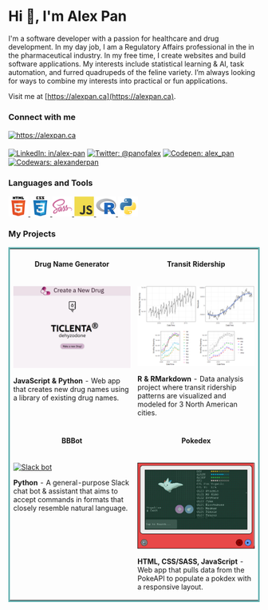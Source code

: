 

<h1>Hi 👋, I'm Alex Pan</h1>
<p>I'm a software developer with a passion for healthcare and drug development. In my day job, I am a Regulatory Affairs professional in the in the pharmaceutical industry. In my free time, I create websites and build software applications. My interests include statistical learning & AI, task automation, and furred quadrupeds of the feline variety. I’m always looking for ways to combine my interests into practical or fun applications.</p>

Visit me at [https://alexpan.ca](https://alexpan.ca).

<h3 align="left">Connect with me</h3>
<p align="left">
<a href="https://alexpan.ca"> <img align="center" src='https://user-images.githubusercontent.com/26422273/166341406-a1c7f8e6-82e5-43e4-9be8-1f5befeeb1c3.svg' alt='https://alexpan.ca' height='30'/></a>
  <br>
  <br>
  <a href="https://linkedin.com/in/alex-pan" target="blank"><img align="center" src="https://raw.githubusercontent.com/rahuldkjain/github-profile-readme-generator/master/src/images/icons/Social/linked-in-alt.svg" alt="LinkedIn: in/alex-pan" height="30" width="40" /></a>
<a href="https://twitter.com/panofalex" target="blank"><img align="center" src="https://raw.githubusercontent.com/rahuldkjain/github-profile-readme-generator/master/src/images/icons/Social/twitter.svg" alt="Twitter: @panofalex" height="30" width="40" /></a>
  <a href="https://codepen.io/alex_pan" target="blank"><img align="center" src="https://raw.githubusercontent.com/rahuldkjain/github-profile-readme-generator/master/src/images/icons/Social/codepen.svg" alt="Codepen: alex_pan" height="30" width="40" /></a>
  <a href="https://www.codewars.com/users/alexanderpan" target="blank"><img align="center" src="https://user-images.githubusercontent.com/26422273/166341757-a4a96749-6109-400c-aeb4-cbce3b95d6a0.svg" alt="Codewars: alexanderpan" height="30" width="40"/></a>
</p>

<h3 align="left">Languages and Tools</h3>
<p align="left">
<a href="https://www.w3.org/html/" target="_blank" rel="noreferrer"> <img src="https://raw.githubusercontent.com/devicons/devicon/master/icons/html5/html5-original-wordmark.svg" alt="html5" width="40" height="40"/> </a>
<a href="https://www.w3schools.com/css/" target="_blank" rel="noreferrer"> <img src="https://raw.githubusercontent.com/devicons/devicon/master/icons/css3/css3-original-wordmark.svg" alt="css3" width="40" height="40"/> </a> 
<a href="https://sass-lang.com" target="_blank" rel="noreferrer"> <img src="https://raw.githubusercontent.com/devicons/devicon/master/icons/sass/sass-original.svg" alt="sass" width="40" height="40"/> </a>
<a href="https://developer.mozilla.org/en-US/docs/Web/JavaScript" target="_blank" rel="noreferrer"> <img src="https://raw.githubusercontent.com/devicons/devicon/master/icons/javascript/javascript-original.svg" alt="javascript" width="40" height="40"/> </a> 
<a href="https://www.r-project.org/" target="_blank" rel="noreferrer"> <img src="https://github.com/devicons/devicon/blob/master/icons/r/r-original.svg" alt="R" width="40" height="40"/> </a> 
<a href="https://www.python.org" target="_blank" rel="noreferrer"> <img src="https://raw.githubusercontent.com/devicons/devicon/master/icons/python/python-original.svg" alt="python" width="40" height="40"/> </a> 
</p>

<h3 align="left">My Projects</h3>

<table bordercolor="#66b2b2">
    <tr>
    <td width="50%" valign="top">
      <h4 align="center">Drug Name Generator</h3>
        <br />
        <a target="_blank" href="https://jabberwocky.alexpan.ca/">
            <img src="https://github.com/pan-alex/pan-alex/blob/main/drug-name-generator.png"alt="Drug Name Generator"/>
        </a>
        <p><strong>JavaScript & Python</strong> - Web app that creates new drug names using a library of existing drug names.</p>
    </td>
      
   <td width="50%" valign="top">
      <h4 align="center">Transit Ridership</h3>
        <br />
        <a target="_blank" href="https://github.com/pan-alex/Transit_Ridership">
            <img src="https://github.com/pan-alex/pan-alex/blob/main/transit-ridership.png" width="100%" alt="Transit Ridership"/>
        </a>
        <p><strong>R & RMarkdown</strong> -  Data analysis project where transit ridership patterns are visualized and modeled for 3 North American cities.</p>
    </td>
  </tr>
  <tr>    
    <td width="50%" valign="top">
      <h4 align="center">BBBot</h3>
        <br />
        <a target="_blank" href="https://github.com/pan-alex/slack_bot">
            <img src="https://github.com/pan-alex/slack_bot/raw/master/bbbot%20chat.png" width="100%" alt="Slack bot"/>
        </a>
      <p><strong>Python</strong> - A general-purpose Slack chat bot & assistant that aims to accept commands in formats that closely resemble natural language.</p>
    </td>
    <td width="50%" valign="top">
      <h4 align="center">Pokedex</h3>
        <br />
        <a target="_blank" href="https://github.com/pan-alex/pokedex">
            <img src="https://github.com/pan-alex/pokedex/blob/main/hero.png" width="100%" alt="Pokedex"/>
        </a>
        <p><strong>HTML, CSS/SASS, JavaScript</strong> - Web app that pulls data from the PokeAPI to populate a pokdex with a responsive layout.</p>
    </td>
  </tr>
</table>


